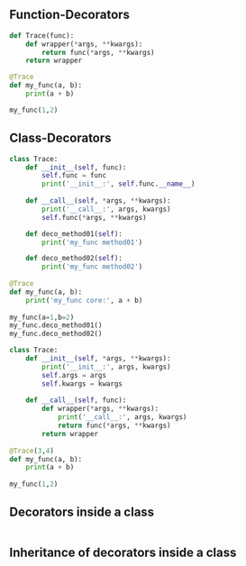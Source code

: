 ## Function-Decorators
```python
def Trace(func):
    def wrapper(*args, **kwargs):
        return func(*args, **kwargs)
    return wrapper

@Trace
def my_func(a, b):
    print(a + b)

my_func(1,2)    
```

## Class-Decorators
```python
class Trace:
    def __init__(self, func):
        self.func = func
        print('__init__:', self.func.__name__)
    
    def __call__(self, *args, **kwargs):
        print('__call__:', args, kwargs)
        self.func(*args, **kwargs)

    def deco_method01(self):
        print('my_func method01')

    def deco_method02(self):
        print('my_func method02')
        
@Trace
def my_func(a, b):
    print('my_func core:', a + b)
        
my_func(a=1,b=2)
my_func.deco_method01()
my_func.deco_method02()
```

```python
class Trace:
    def __init__(self, *args, **kwargs):
        print('__init__:', args, kwargs)
        self.args = args
        self.kwargs = kwargs
    
    def __call__(self, func):
        def wrapper(*args, **kwargs):
            print('__call__:', args, kwargs)
            return func(*args, **kwargs)
        return wrapper
        
@Trace(3,4)
def my_func(a, b):
    print(a + b)
        
my_func(1,2)
```

## Decorators inside a class
```python

```


## Inheritance of decorators inside a class
```python
```




